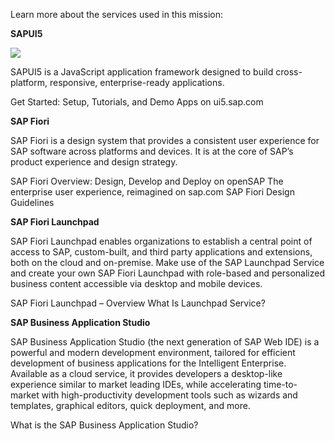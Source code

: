 Learn more about the services used in this mission:

**SAPUI5**

![](UI5.png)

SAPUI5 is a JavaScript application framework designed to build cross-platform, responsive, enterprise-ready applications.

Get Started: Setup, Tutorials, and Demo Apps on ui5.sap.com

**SAP Fiori**

SAP Fiori is a design system that provides a consistent user experience for SAP software across platforms and devices. It is at the core of SAP’s product experience and design strategy. 

SAP Fiori Overview: Design, Develop and Deploy on openSAP
The enterprise user experience, reimagined on sap.com
SAP Fiori Design Guidelines 

**SAP Fiori Launchpad** 

SAP Fiori Launchpad enables organizations to establish a central point of access to SAP, custom-built, and third party applications and extensions, both on the cloud and on-premise. Make use of the SAP Launchpad Service and create your own SAP Fiori Launchpad with role-based and personalized business content accessible via desktop and mobile devices.

SAP Fiori Launchpad – Overview
What Is Launchpad Service?

**SAP Business Application Studio** 

SAP Business Application Studio (the next generation of SAP Web IDE) is a powerful and modern development environment, tailored for efficient development of business applications for the Intelligent Enterprise. Available as a cloud service, it provides developers a desktop-like experience similar to market leading IDEs, while accelerating time-to-market with high-productivity development tools such as wizards and templates, graphical editors, quick deployment, and more.

What is the SAP Business Application Studio?
